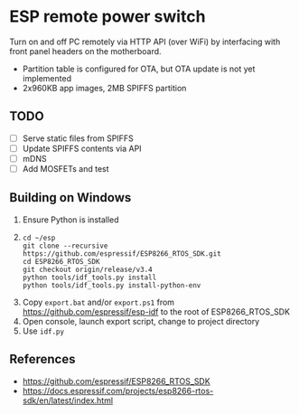 # ESP remote power switch

Turn on and off PC remotely via HTTP API (over WiFi) by interfacing with front panel headers on the motherboard.

- Partition table is configured for OTA, but OTA update is not yet implemented
- 2x960KB app images, 2MB SPIFFS partition

## TODO
- [ ] Serve static files from SPIFFS
- [ ] Update SPIFFS contents via API
- [ ] mDNS
- [ ] Add MOSFETs and test

## Building on Windows

1. Ensure Python is installed
2.
    ```
    cd ~/esp
    git clone --recursive https://github.com/espressif/ESP8266_RTOS_SDK.git
    cd ESP8266_RTOS_SDK
    git checkout origin/release/v3.4
    python tools/idf_tools.py install
    python tools/idf_tools.py install-python-env
    ```
1. Copy `export.bat` and/or `export.ps1` from https://github.com/espressif/esp-idf to the root of ESP8266_RTOS_SDK
1. Open console, launch export script, change to project directory
1. Use `idf.py`

## References
- https://github.com/espressif/ESP8266_RTOS_SDK
- https://docs.espressif.com/projects/esp8266-rtos-sdk/en/latest/index.html
